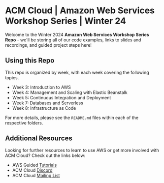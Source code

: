 # ACM Cloud | Amazon Web Services Workshop Series | Winter 24

Welcome to the Winter 2024 **Amazon Web Services Workshop Series Repo** - we'll be storing all of our code examples, links to slides and recordings, and guided project steps here!

## Using this Repo
This repo is organized by week, with each week covering the following topics. 
* Week 3: Introduction to AWS
* Week 4: Management and Scaling with Elastic Beanstalk
* Week 5: Continuous Integration and Deployment
* Week 7: Databases and Serverless
* Week 8: Infrastructure as Code

For more details, please see the `README.md` files within each of the respective folders.
## Additional Resources
Looking for further resources to learn to use AWS or get more involved with ACM Cloud? Check out the links below:

* AWS Guided [Tutorials](https://aws.amazon.com/getting-started/hands-on/?getting-started-all.sort-by=item.additionalFields.content-latest-publish-date&getting-started-all.sort-order=desc&awsf.getting-started-category=*all)
* ACM Cloud [Discord](https://discord.gg/G8vUdQb4)
* ACM Cloud [Mailing List](https://tinyurl.com/acmcloud)
